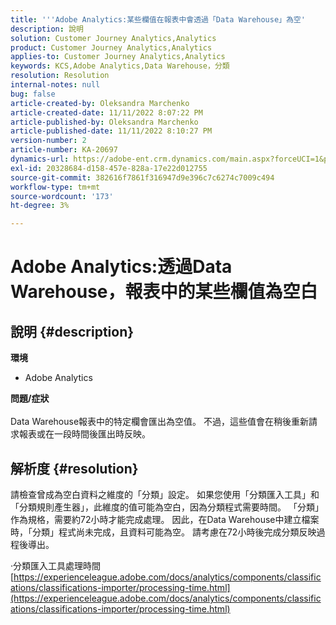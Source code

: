 ```yaml
---
title: '''Adobe Analytics:某些欄值在報表中會透過「Data Warehouse」為空'
description: 說明
solution: Customer Journey Analytics,Analytics
product: Customer Journey Analytics,Analytics
applies-to: Customer Journey Analytics,Analytics
keywords: KCS,Adobe Analytics,Data Warehouse，分類
resolution: Resolution
internal-notes: null
bug: false
article-created-by: Oleksandra Marchenko
article-created-date: 11/11/2022 8:07:22 PM
article-published-by: Oleksandra Marchenko
article-published-date: 11/11/2022 8:10:27 PM
version-number: 2
article-number: KA-20697
dynamics-url: https://adobe-ent.crm.dynamics.com/main.aspx?forceUCI=1&pagetype=entityrecord&etn=knowledgearticle&id=5c36da70-fc61-ed11-9561-6045bd006b25
exl-id: 20328684-d158-457e-828a-17e22d012755
source-git-commit: 382616f7861f316947d9e396c7c6274c7009c494
workflow-type: tm+mt
source-wordcount: '173'
ht-degree: 3%

---
```


# Adobe Analytics:透過Data Warehouse，報表中的某些欄值為空白

## 說明 {#description}

<b>環境</b>
- Adobe Analytics

<b>問題/症狀</b><br> <br>Data Warehouse報表中的特定欄會匯出為空值。 不過，這些值會在稍後重新請求報表或在一段時間後匯出時反映。

## 解析度 {#resolution}


請檢查曾成為空白資料之維度的「分類」設定。 如果您使用「分類匯入工具」和「分類規則產生器」，此維度的值可能為空白，因為分類程式需要時間。 「分類」作為規格，需要約72小時才能完成處理。 因此，在Data Warehouse中建立檔案時，「分類」程式尚未完成，且資料可能為空。 請考慮在72小時後完成分類反映過程後導出。

·分類匯入工具處理時間
[https://experienceleague.adobe.com/docs/analytics/components/classifications/classifications-importer/processing-time.html](https://experienceleague.adobe.com/docs/analytics/components/classifications/classifications-importer/processing-time.html)
